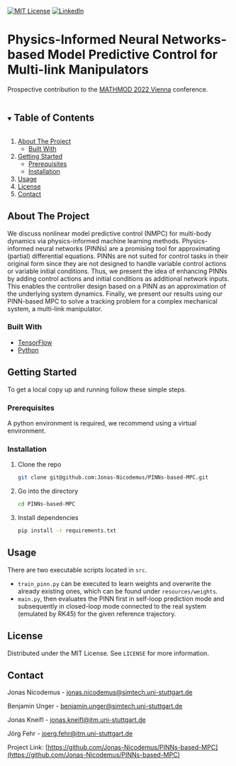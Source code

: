 <!-- PROJECT SHIELDS -->
[![MIT License][license-shield]][license-url]
[![LinkedIn][linkedin-shield]][linkedin-url]

# Physics-Informed Neural Networks-based Model Predictive Control for Multi-link Manipulators
Prospective contribution to the <a href="https://www.mathmod.at/">MATHMOD 2022 Vienna</a> conference.

<!-- TABLE OF CONTENTS -->
<details open="open">
  <summary><h2 style="display: inline-block">Table of Contents</h2></summary>
  <ol>
    <li>
      <a href="#about-the-project">About The Project</a>
      <ul>
        <!--<li><a href="#citing">Citing</a></li>-->
        <li><a href="#built-with">Built With</a></li>
      </ul>
    </li>
    <li>
      <a href="#getting-started">Getting Started</a>
      <ul>
        <li><a href="#prerequisites">Prerequisites</a></li>
        <li><a href="#installation">Installation</a></li>
      </ul>
    </li>
    <li><a href="#usage">Usage</a></li>
    <li><a href="#license">License</a></li>
    <li><a href="#contact">Contact</a></li>
  </ol>
</details>

<!-- ABOUT THE PROJECT -->
## About The Project

We discuss nonlinear model predictive control (NMPC) for multi-body dynamics via physics-informed machine learning methods.
Physics-informed neural networks (PINNs) are a promising tool for approximating (partial) differential equations.
PINNs are not suited for control tasks in their original form since they are not designed to handle variable control actions or variable initial conditions.
Thus, we present the idea of enhancing PINNs by adding control actions and initial conditions as additional network inputs. This enables the controller design based on a PINN as an approximation of the underlying system dynamics.
Finally, we present our results using our PINN-based MPC to solve a tracking problem for a complex mechanical system,  a multi-link manipulator.

<!-- For more information, please refer to the following: doi -->

<!--### Citing
If you use this project for academic work, please consider citing our
[publication](doi):

    J. Nicodemus, J. Kneifl, J. Fehr, B. Unger
    Physics-Informed Neural Networks-based Model Predictive Control for Multi-link Manipulators

-->
### Built With

* [TensorFlow](https://www.tensorflow.org/)
* [Python](https://www.python.org/)

<!-- GETTING STARTED -->
## Getting Started

To get a local copy up and running follow these simple steps.

### Prerequisites

A python environment is required, we recommend using a virtual environment.

### Installation

1. Clone the repo
   ```sh
   git clone git@github.com:Jonas-Nicodemus/PINNs-based-MPC.git
   ```
2. Go into the directory
   ```sh
   cd PINNs-based-MPC
   ```
3. Install dependencies
   ```sh
   pip install -r requirements.txt
   ```

<!-- USAGE EXAMPLES -->
## Usage

There are two executable scripts located in `src`.
* `train_pinn.py` can be executed to learn weights and overwrite the already existing ones,
   which can be found under `resources/weights`.
* `main.py`, then evaluates the PINN first in self-loop prediction mode and subsequently in
  closed-loop mode connected to the real system (emulated by RK45) for the given reference trajectory.


<!-- LICENSE -->
## License

Distributed under the MIT License. See `LICENSE` for more information.

<!-- CONTACT -->
## Contact

Jonas Nicodemus - jonas.nicodemus@simtech.uni-stuttgart.de

Benjamin Unger - benjamin.unger@simtech.uni-stuttgart.de

Jonas Kneifl - jonas.kneifl@itm.uni-stuttgart.de

Jörg Fehr - joerg.fehr@itm.uni-stuttgart.de

Project Link: [https://github.com/Jonas-Nicodemus/PINNs-based-MPC](https://github.com/Jonas-Nicodemus/PINNs-based-MPC)

[license-shield]: https://img.shields.io/github/license/Jonas-Nicodemus/PINNs-based-MPC.svg?style=for-the-badge
[license-url]: https://github.com/Jonas-Nicodemus/PINNs-based-MPC/blob/main/LICENSE
[linkedin-shield]: https://img.shields.io/badge/-LinkedIn-black.svg?style=for-the-badge&logo=linkedin&colorB=555
[linkedin-url]: https://linkedin.com/in/jonas-nicodemus-a34931209/